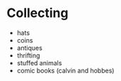 # Collecting

- hats
- coins
- antiques
- thrifting
- stuffed animals
- comic books (calvin and hobbes)
